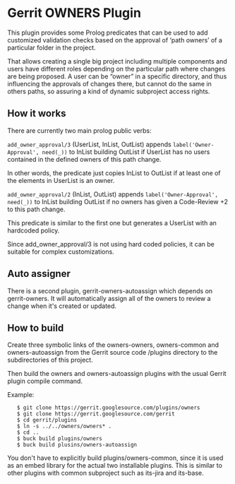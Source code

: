 # Gerrit OWNERS Plugin

This plugin provides some Prolog predicates that can be used to add customized
validation checks based on the approval of ‘path owners’ of a particular folder
in the project.

That allows creating a single big project including multiple components and
users have different roles depending on the particular path where changes are
being proposed. A user can be “owner” in a specific directory, and thus
influencing the approvals of changes there, but cannot do the same in others
paths, so assuring a kind of dynamic subproject access rights.

## How it works

There are currently two main prolog public verbs:

`add_owner_approval/3` (UserList, InList, OutList)
appends `label('Owner-Approval', need(_))` to InList building OutList if
UserList has no users contained in the defined owners of this path change.

In other words, the predicate just copies InList to OutList if at least one of
the elements in UserList is an owner.

`add_owner_approval/2` (InList, OutList)
appends `label('Owner-Approval', need(_))` to InList building OutList if
no owners has given a Code-Review +2  to this path change.

This predicate is similar to the first one but generates a UserList with an
hardcoded policy.

Since add_owner_approval/3 is not using hard coded policies, it can be suitable
for complex customizations.

## Auto assigner

There is a second plugin, gerrit-owners-autoassign which depends on
gerrit-owners. It will automatically assign all of the owners to review a
change when it's created or updated.

## How to build

Create three symbolic links of the owners-owners, owners-common and owners-autoassign
from the Gerrit source code /plugins directory to the subdirectories of this project.

Then build the owners and owners-autoassign plugins with the usual Gerrit
plugin compile command.

Example:

```
   $ git clone https://gerrit.googlesource.com/plugins/owners
   $ git clone https://gerrit.googlesource.com/gerrit
   $ cd gerrit/plugins
   $ ln -s ../../owners/owners* .
   $ cd ..
   $ buck build plugins/owners
   $ buck build plusins/owners-autoassign
```

You don't have to explicitly build plugins/owners-common, since it is used
as an embed library for the actual two installable plugins. This is similar
to other plugins with common subproject such as its-jira and its-base.